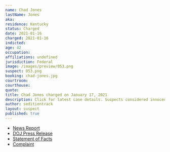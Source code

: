 ```yaml
---
name: Chad Jones
lastName: Jones
aka:
residence: Kentucky
status: Charged
date: 2021-01-16
charged: 2021-01-16
indicted:
age: 42
occupation:
affiliations: undefined
jurisdiction: Federal
image: /images/preview/053.png
suspect: 053.png
booking: chad-jones.jpg
courtroom:
courthouse:
quote:
title: Chad Jones charged on January 17, 2021
description: Click for latest case details. Suspects considered innocent until proven guilty.
author: seditiontrack
layout: suspect
published: true
---
```

- [News Report](https://www.washingtonpost.com/local/legal-issues/chad-barrett-jones-arrest-ashley-babbitt/2021/01/17/c88eaa38-58e9-11eb-8bcf-3877871c819d_story)
- [DOJ Press Release](https://www.justice.gov/usao-dc/pr/kentucky-man-arrested-and-charged-federal-court-actions-us-capitol)
- [Statement of Facts](https://www.justice.gov/usao-dc/press-release/file/1355966/download)
- [Complaint](https://www.justice.gov/usao-dc/press-release/file/1355971/download)
